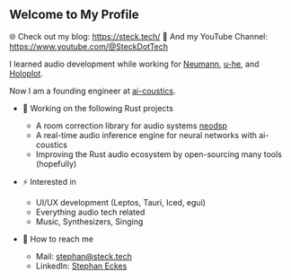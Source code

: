 ## Welcome to My Profile

🌐 Check out my blog: https://steck.tech/
🎥 And my YouTube Channel: https://www.youtube.com/@SteckDotTech

I learned audio development while working for [Neumann](https://www.neumann.com/), [u-he](https://u-he.com/), and [Holoplot](https://holoplot.com/).

Now I am a founding engineer at [ai-coustics](https://ai-coustics.com/).

- 🦀 Working on the following Rust projects
  - A room correction library for audio systems [neodsp](https://neodsp.com/)
  - A real-time audio inference engine for neural networks with ai-coustics
  - Improving the Rust audio ecosystem by open-sourcing many tools (hopefully)

- ⚡ Interested in
  - UI/UX development (Leptos, Tauri, Iced, egui)
  - Everything audio tech related
  - Music, Synthesizers, Singing

- 📧 How to reach me
  - Mail: stephan@steck.tech
  - LinkedIn: [Stephan Eckes](https://www.linkedin.com/in/stephan-eckes/)
